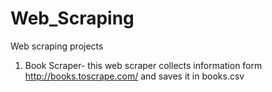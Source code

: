 # Web_Scraping
Web scraping projects


1. Book Scraper- this web scraper collects information form http://books.toscrape.com/ and saves it in books.csv
